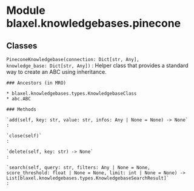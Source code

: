 Module blaxel.knowledgebases.pinecone
=====================================

Classes
-------

`PineconeKnowledgebase(connection: Dict[str, Any], knowledge_base: Dict[str, Any])`
:   Helper class that provides a standard way to create an ABC using
    inheritance.

    ### Ancestors (in MRO)

    * blaxel.knowledgebases.types.KnowledgebaseClass
    * abc.ABC

    ### Methods

    `add(self, key: str, value: str, infos: Any | None = None) ‑> None`
    :

    `close(self)`
    :

    `delete(self, key: str) ‑> None`
    :

    `search(self, query: str, filters: Any | None = None, score_threshold: float | None = None, limit: int | None = None) ‑> List[blaxel.knowledgebases.types.KnowledgebaseSearchResult]`
    :